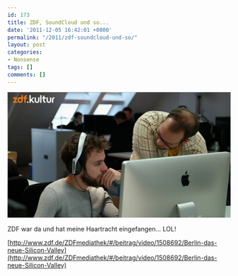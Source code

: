 ```yaml
---
id: 173
title: ZDF, SoundCloud und so...
date: '2011-12-05 16:42:01 +0000'
permalink: "/2011/zdf-soundcloud-und-so/"
layout: post
categories:
- Nonsense
tags: []
comments: []
---
```

![](/files/2011/12/Screen-Shot-2011-12-05-at-16.40.071.png "Screen Shot 2011-12-05 at 16.40.07")

ZDF war da und hat meine Haartracht eingefangen... LOL!

[http://www.zdf.de/ZDFmediathek/#/beitrag/video/1508692/Berlin-das-neue-Silicon-Valley](http://www.zdf.de/ZDFmediathek/#/beitrag/video/1508692/Berlin-das-neue-Silicon-Valley)